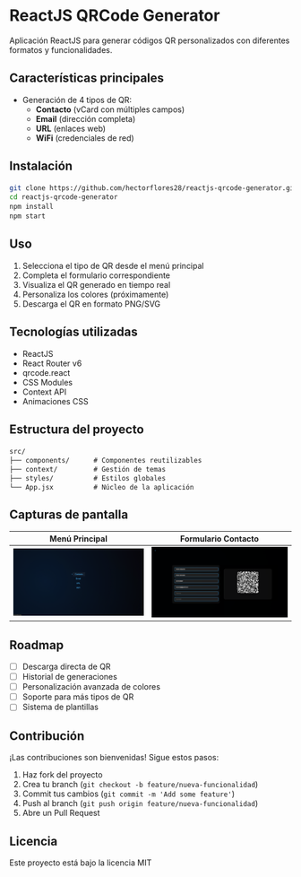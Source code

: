 # ReactJS QRCode Generator

Aplicación ReactJS para generar códigos QR personalizados con diferentes formatos y funcionalidades.

## Características principales

- Generación de 4 tipos de QR:
  - **Contacto** (vCard con múltiples campos)
  - **Email** (dirección completa)
  - **URL** (enlaces web)
  - **WiFi** (credenciales de red)

## Instalación

```bash
git clone https://github.com/hectorflores28/reactjs-qrcode-generator.git
cd reactjs-qrcode-generator
npm install
npm start
```

## Uso

1. Selecciona el tipo de QR desde el menú principal
2. Completa el formulario correspondiente
3. Visualiza el QR generado en tiempo real
4. Personaliza los colores (próximamente)
5. Descarga el QR en formato PNG/SVG

## Tecnologías utilizadas

- ReactJS
- React Router v6
- qrcode.react
- CSS Modules
- Context API
- Animaciones CSS

## Estructura del proyecto

```
src/
├── components/      # Componentes reutilizables
├── context/         # Gestión de temas
├── styles/          # Estilos globales
└── App.jsx          # Núcleo de la aplicación
```

## Capturas de pantalla

| Menú Principal                   | Formulario Contacto                     |
| -------------------------------- | --------------------------------------- |
| ![Menú](./public/screenshot.png) | ![Formulario](./public/screenshot2.png) |

## Roadmap 

- [ ] Descarga directa de QR
- [ ] Historial de generaciones
- [ ] Personalización avanzada de colores
- [ ] Soporte para más tipos de QR
- [ ] Sistema de plantillas

## Contribución 

¡Las contribuciones son bienvenidas! Sigue estos pasos:

1. Haz fork del proyecto
2. Crea tu branch (`git checkout -b feature/nueva-funcionalidad`)
3. Commit tus cambios (`git commit -m 'Add some feature'`)
4. Push al branch (`git push origin feature/nueva-funcionalidad`)
5. Abre un Pull Request

## Licencia 

Este proyecto está bajo la licencia MIT
